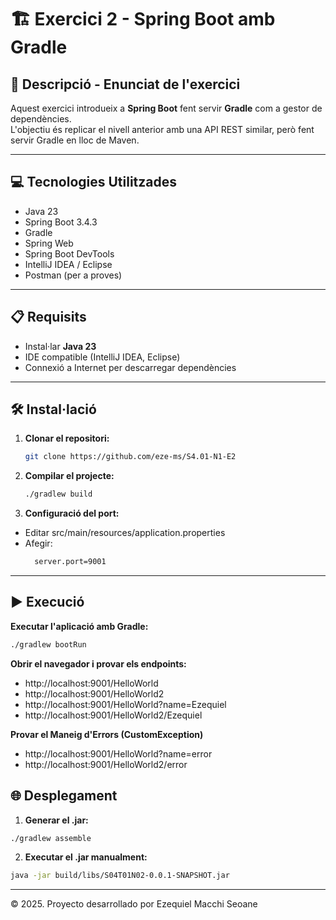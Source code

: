 # 🏗️ Exercici 2 - Spring Boot amb Gradle

## 📄 Descripció - Enunciat de l'exercici
Aquest exercici introdueix a **Spring Boot** fent servir **Gradle** com a gestor de dependències.  
L'objectiu és replicar el nivell anterior amb una API REST similar, però fent servir Gradle en lloc de Maven.

---

## 💻 Tecnologies Utilitzades
- Java 23
- Spring Boot 3.4.3
- Gradle
- Spring Web
- Spring Boot DevTools
- IntelliJ IDEA / Eclipse
- Postman (per a proves)

---

## 📋 Requisits
- Instal·lar **Java 23**
- IDE compatible (IntelliJ IDEA, Eclipse)
- Connexió a Internet per descarregar dependències

---

## 🛠️ Instal·lació
1. **Clonar el repositori:**
   ```sh
   git clone https://github.com/eze-ms/S4.01-N1-E2

2. **Compilar el projecte:**
    ```sh
    ./gradlew build
   
3. **Configuració del port:**
- Editar src/main/resources/application.properties
- Afegir:
  ```sh
    server.port=9001
---
## ▶️ Execució
**Executar l'aplicació amb Gradle:**
```sh
./gradlew bootRun
```
**Obrir el navegador i provar els endpoints:**
- http://localhost:9001/HelloWorld
- http://localhost:9001/HelloWorld2
- http://localhost:9001/HelloWorld?name=Ezequiel
- http://localhost:9001/HelloWorld2/Ezequiel

**Provar el Maneig d'Errors (CustomException)**
- http://localhost:9001/HelloWorld?name=error
- http://localhost:9001/HelloWorld2/error

## 🌐 Desplegament
1. **Generar el .jar:**
```sh
./gradlew assemble
```
2. **Executar el .jar manualment:**
```sh
java -jar build/libs/S04T01N02-0.0.1-SNAPSHOT.jar
```
---
© 2025. Proyecto desarrollado por Ezequiel Macchi Seoane
   


